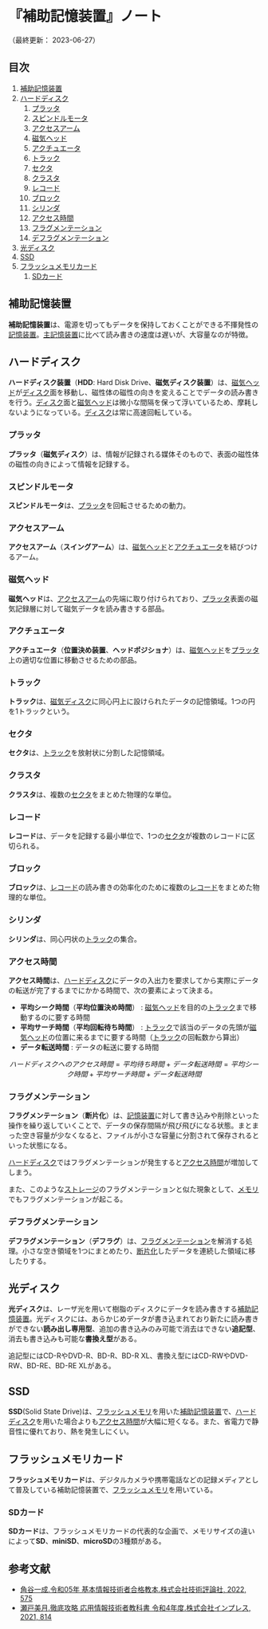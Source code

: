 # 『補助記憶装置』ノート

（最終更新： 2023-06-27）


## 目次

1. [補助記憶装置](#補助記憶装置)
1. [ハードディスク](#ハードディスク)
	1. [プラッタ](#プラッタ)
	1. [スピンドルモータ](#スピンドルモータ)
	1. [アクセスアーム](#アクセスアーム)
	1. [磁気ヘッド](#磁気ヘッド)
	1. [アクチュエータ](#アクチュエータ)
	1. [トラック](#トラック)
	1. [セクタ](#セクタ)
	1. [クラスタ](#クラスタ)
	1. [レコード](#レコード)
	1. [ブロック](#ブロック)
	1. [シリンダ](#シリンダ)
	1. [アクセス時間](#アクセス時間)
	1. [フラグメンテーション](#フラグメンテーション)
	1. [デフラグメンテーション](#デフラグメンテーション)
1. [光ディスク](#光ディスク)
1. [SSD](#ssd)
1. [フラッシュメモリカード](#フラッシュメモリカード)
	1. [SDカード](#sdカード)


## 補助記憶装置

**補助記憶装置**は、電源を切ってもデータを保持しておくことができる不揮発性の[記憶装置](./hardware.md#記憶装置)。[主記憶装置](./hardware.md#主記憶装置)に比べて読み書きの速度は遅いが、大容量なのが特徴。


## ハードディスク

**ハードディスク装置**（**HDD**: Hard Disk Drive、**磁気ディスク装置**）は、[磁気ヘッド](#磁気ヘッド)が[ディスク](#プラッタ)面を移動し、磁性体の磁性の向きを変えることでデータの読み書きを行う。[ディスク](#プラッタ)面と[磁気ヘッド](#磁気ヘッド)は微小な間隔を保って浮いているため、摩耗しないようになっている。[ディスク](#プラッタ)は常に高速回転している。

### プラッタ

**プラッタ**（**磁気ディスク**）は、情報が記録される媒体そのもので、表面の磁性体の磁性の向きによって情報を記録する。

### スピンドルモータ

**スピンドルモータ**は、[プラッタ](#プラッタ)を回転させるための動力。

### アクセスアーム

**アクセスアーム**（**スイングアーム**）は、[磁気ヘッド](#磁気ヘッド)と[アクチュエータ](#アクチュエータ)を結びつけるアーム。

### 磁気ヘッド

**磁気ヘッド**は、[アクセスアーム](#アクセスアーム)の先端に取り付けられており、[プラッタ](#プラッタ)表面の磁気記録層に対して磁気データを読み書きする部品。

### アクチュエータ

**アクチュエータ**（**位置決め装置**、**ヘッドポジショナ**）は、[磁気ヘッド](#磁気ヘッド)を[プラッタ](#プラッタ)上の適切な位置に移動させるための部品。

### トラック

**トラック**は、[磁気ディスク](#プラッタ)に同心円上に設けられたデータの記憶領域。1つの円を1トラックという。

### セクタ

**セクタ**は、[トラック](#トラック)を放射状に分割した記憶領域。

### クラスタ

**クラスタ**は、複数の[セクタ](#セクタ)をまとめた物理的な単位。

### レコード

**レコード**は、データを記録する最小単位で、1つの[セクタ](#セクタ)が複数のレコードに区切られる。

### ブロック

**ブロック**は、[レコード](#レコード)の読み書きの効率化のために複数の[レコード](#レコード)をまとめた物理的な単位。

### シリンダ

**シリンダ**は、同心円状の[トラック](#トラック)の集合。

### アクセス時間

**アクセス時間**は、[ハードディスク](#ハードディスク)にデータの入出力を要求してから実際にデータの転送が完了するまでにかかる時間で、次の要素によって決まる。

- **平均シーク時間**（**平均位置決め時間**） : [磁気ヘッド](#磁気ヘッド)を目的の[トラック](#トラック)まで移動するのに要する時間
- **平均サーチ時間**（**平均回転待ち時間**） : [トラック](#トラック)で該当のデータの先頭が[磁気ヘッド](#磁気ヘッド)の位置に来るまでに要する時間（[トラック](#トラック)の回転数から算出）
- **データ転送時間** : データの転送に要する時間

```math
ハードディスクへのアクセス時間 = 平均待ち時間 + データ転送時間 = 平均シーク時間 + 平均サーチ時間 + データ転送時間
```

### フラグメンテーション

**フラグメンテーション**（**断片化**）は、[記憶装置](./hardware.md#記憶装置)に対して書き込みや削除といった操作を繰り返していくことで、データの保存間隔が飛び飛びになる状態。まとまった空き容量が少なくなると、ファイルが小さな容量に分割されて保存されるといった状態になる。

[ハードディスク](./hardware.md#ハードディスク)ではフラグメンテーションが発生すると[アクセス時間](#アクセス時間)が増加してしまう。

また、このような[ストレージ](./hardware.md#記憶装置)のフラグメンテーションと似た現象として、[メモリ](./memory.md#メモリ)でもフラグメンテーションが起こる。

### デフラグメンテーション

**デフラグメンテーション**（**デフラグ**）は、[フラグメンテーション](#フラグメンテーション)を解消する処理。小さな空き領域を1つにまとめたり、[断片化](#フラグメンテーション)したデータを連続した領域に移したりする。


## 光ディスク

**光ディスク**は、レーザ光を用いて樹脂のディスクにデータを読み書きする[補助記憶装置](#補助記憶装置)。光ディスクには、あらかじめデータが書き込まれており新たに読み書きができない**読み出し専用型**、追加の書き込みのみ可能で消去はできない**追記型**、消去も書き込みも可能な**書換え型**がある。

追記型にはCD-RやDVD-R、BD-R、BD-R XL、書換え型にはCD-RWやDVD-RW、BD-RE、BD-RE XLがある。


## SSD

**SSD**(Solid State Drive)は、[フラッシュメモリ](./memory.md#フラッシュメモリ)を用いた[補助記憶装置](#補助記憶装置)で、[ハードディスク](#ハードディスク)を用いた場合よりも[アクセス時間](#アクセス時間)が大幅に短くなる。また、省電力で静音性に優れており、熱を発生しにくい。


## フラッシュメモリカード

**フラッシュメモリカード**は、デジタルカメラや携帯電話などの記録メディアとして普及している補助記憶装置で、[フラッシュメモリ](./memory.md#rom)を用いている。

### SDカード

**SDカード**は、フラッシュメモリカードの代表的な企画で、メモリサイズの違いによって**SD**、**miniSD**、**microSD**の3種類がある。


## 参考文献

- [角谷一成.令和05年 基本情報技術者合格教本.株式会社技術評論社, 2022, 575](https://gihyo.jp/book/2022/978-4-297-13164-7)
- [瀬戸美月.徹底攻略 応用情報技術者教科書 令和4年度.株式会社インプレス, 2021, 814](https://book.impress.co.jp/books/1121101057)
